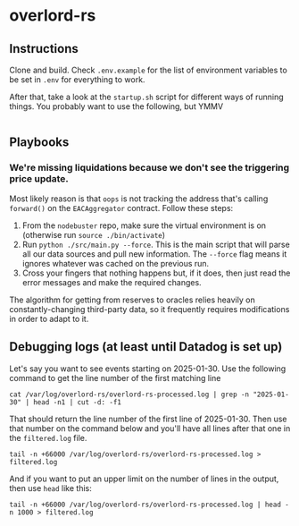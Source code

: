 # overlord-rs

## Instructions

Clone and build. Check `.env.example` for the list of environment variables to be set in `.env` for everything to work.

After that, take a look at the `startup.sh` script for different ways of running things. You probably want to use the following, but YMMV

```

```

## Playbooks

### We're missing liquidations because we don't see the triggering price update.

Most likely reason is that `oops` is not tracking the address that's calling `forward()` on the `EACAggregator` contract. Follow these steps:

1. From the `nodebuster` repo, make sure the virtual environment is on (otherwise run `source ./bin/activate`)
2. Run `python ./src/main.py --force`. This is the main script that will parse all our data sources and pull new information. The `--force` flag means it ignores whatever was cached on the previous run.
3. Cross your fingers that nothing happens but, if it does, then just read the error messages and make the required changes.

The algorithm for getting from reserves to oracles relies heavily on constantly-changing third-party data, so it frequently requires modifications in order to adapt to it.


## Debugging logs (at least until Datadog is set up)

Let's say you want to see events starting on 2025-01-30. Use the following command to get the line number of the first matching line

```
cat /var/log/overlord-rs/overlord-rs-processed.log | grep -n "2025-01-30" | head -n1 | cut -d: -f1
```

That should return the line number of the first line of 2025-01-30. Then use that number on the command below and you'll have all lines after that one in the `filtered.log` file.

```
tail -n +66000 /var/log/overlord-rs/overlord-rs-processed.log > filtered.log
```

And if you want to put an upper limit on the number of lines in the output, then use `head` like this:

```
tail -n +66000 /var/log/overlord-rs/overlord-rs-processed.log | head -n 1000 > filtered.log
```
